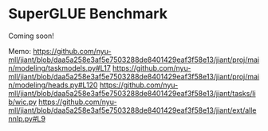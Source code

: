 # SuperGLUE Benchmark

Coming soon!

Memo: https://github.com/nyu-mll/jiant/blob/daa5a258e3af5e7503288de8401429eaf3f58e13/jiant/proj/main/modeling/taskmodels.py#L17
https://github.com/nyu-mll/jiant/blob/daa5a258e3af5e7503288de8401429eaf3f58e13/jiant/proj/main/modeling/heads.py#L120
https://github.com/nyu-mll/jiant/blob/daa5a258e3af5e7503288de8401429eaf3f58e13/jiant/tasks/lib/wic.py
https://github.com/nyu-mll/jiant/blob/daa5a258e3af5e7503288de8401429eaf3f58e13/jiant/ext/allennlp.py#L9